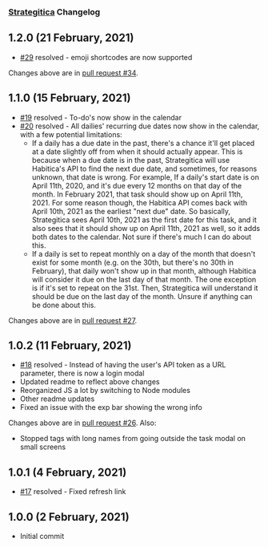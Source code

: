 [//]: # (Here's how to do semantic versioning:)
[//]: # (First Release                              1.0.0)
[//]: # (Backward compatible bug fix                1.0.1)
[//]: # (Backward compatible new feature            1.1.0)
[//]: # (Changes that break backward compatibility  2.0.0)

### [Strategitica](https://github.com/iymeko/strategitica) Changelog

## 1.2.0 (21 February, 2021)

* [#29](https://github.com/iymeko/strategitica/issues/29) resolved - emoji shortcodes are now supported

Changes above are in [pull request #34](https://github.com/iymeko/strategitica/pull/34).

## 1.1.0 (15 February, 2021)

* [#19](https://github.com/iymeko/strategitica/issues/19) resolved - To-do's now show in the calendar
* [#20](https://github.com/iymeko/strategitica/issues/20) resolved - All dailies' recurring due dates now show in the calendar, with a few potential limitations:
  - If a daily has a due date in the past, there's a chance it'll get placed at a date slightly off from when it should actually appear. This is because when a due date is in the past, Strategitica will use Habitica's API to find the next due date, and sometimes, for reasons unknown, that date is wrong. For example, If a daily's start date is on April 11th, 2020, and it's due every 12 months on that day of the month. In February 2021, that task should show up on April 11th, 2021. For some reason though, the Habitica API comes back with April 10th, 2021 as the earliest "next due" date. So basically, Strategitica sees April 10th, 2021 as the first date for this task, and it also sees that it should show up on April 11th, 2021 as well, so it adds both dates to the calendar. Not sure if there's much I can do about this.
  - If a daily is set to repeat monthly on a day of the month that doesn't exist for some month (e.g. on the 30th, but there's no 30th in February), that daily won't show up in that month, although Habitica will consider it due on the last day of that month. The one exception is if it's set to repeat on the 31st. Then, Strategitica will understand it should be due on the last day of the month. Unsure if anything can be done about this.

Changes above are in [pull request #27](https://github.com/iymeko/strategitica/pull/27).

## 1.0.2 (11 February, 2021)

* [#18](https://github.com/iymeko/strategitica/issues/18) resolved - Instead of having the user's API token as a URL parameter, there is now a login modal
* Updated readme to reflect above changes
* Reorganized JS a lot by switching to Node modules
* Other readme updates
* Fixed an issue with the exp bar showing the wrong info

Changes above are in [pull request #26](https://github.com/iymeko/strategitica/pull/21). Also:

* Stopped tags with long names from going outside the task modal on small screens

## 1.0.1 (4 February, 2021)

* [#17](https://github.com/iymeko/strategitica/issues/17) resolved - Fixed refresh link

## 1.0.0 (2 February, 2021)

* Initial commit
